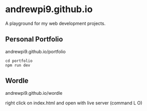 # andrewpi9.github.io
A playground for my web development projects.


## Personal Portfolio

andrewpi9.github.io/portfolio

```
cd portfolio
npm run dev
```

## Wordle

andrewpi9.github.io/wordle

right click on index.html and open with live server (command L O)
